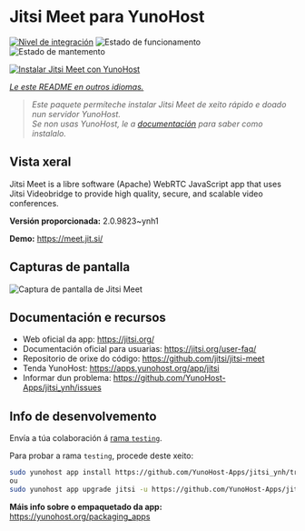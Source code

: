 <!--
NOTA: Este README foi creado automáticamente por <https://github.com/YunoHost/apps/tree/master/tools/readme_generator>
NON debe editarse manualmente.
-->

# Jitsi Meet para YunoHost

[![Nivel de integración](https://apps.yunohost.org/badge/integration/jitsi)](https://ci-apps.yunohost.org/ci/apps/jitsi/)
![Estado de funcionamento](https://apps.yunohost.org/badge/state/jitsi)
![Estado de mantemento](https://apps.yunohost.org/badge/maintained/jitsi)

[![Instalar Jitsi Meet con YunoHost](https://install-app.yunohost.org/install-with-yunohost.svg)](https://install-app.yunohost.org/?app=jitsi)

*[Le este README en outros idiomas.](./ALL_README.md)*

> *Este paquete permíteche instalar Jitsi Meet de xeito rápido e doado nun servidor YunoHost.*  
> *Se non usas YunoHost, le a [documentación](https://yunohost.org/install) para saber como instalalo.*

## Vista xeral

Jitsi Meet is a libre software (Apache) WebRTC JavaScript app that uses Jitsi Videobridge to provide high quality, secure, and scalable video conferences.

**Versión proporcionada:** 2.0.9823~ynh1

**Demo:** <https://meet.jit.si/>

## Capturas de pantalla

![Captura de pantalla de Jitsi Meet](./doc/screenshots/screenshot.png)

## Documentación e recursos

- Web oficial da app: <https://jitsi.org/>
- Documentación oficial para usuarias: <https://jitsi.org/user-faq/>
- Repositorio de orixe do código: <https://github.com/jitsi/jitsi-meet>
- Tenda YunoHost: <https://apps.yunohost.org/app/jitsi>
- Informar dun problema: <https://github.com/YunoHost-Apps/jitsi_ynh/issues>

## Info de desenvolvemento

Envía a túa colaboración á [rama `testing`](https://github.com/YunoHost-Apps/jitsi_ynh/tree/testing).

Para probar a rama `testing`, procede deste xeito:

```bash
sudo yunohost app install https://github.com/YunoHost-Apps/jitsi_ynh/tree/testing --debug
ou
sudo yunohost app upgrade jitsi -u https://github.com/YunoHost-Apps/jitsi_ynh/tree/testing --debug
```

**Máis info sobre o empaquetado da app:** <https://yunohost.org/packaging_apps>
